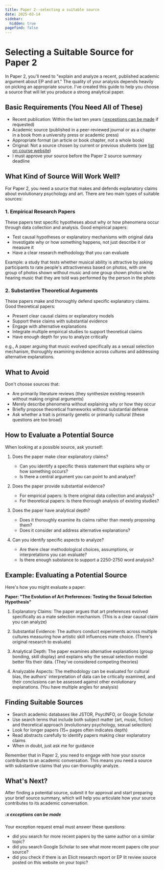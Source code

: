 ```yaml
---
title: Paper 2--selecting a suitable source
date: 2025-03-14
sidebar:
  hidden: true
pagefind: false
---
```


# Selecting a Suitable Source for Paper 2

In Paper 2, you'll need to "explain and analyze a recent, published academic argument about EP and art." The quality of your analysis depends heavily on picking an appropriate source. I've created this guide to help you choose a source that will let you produce a strong analytical paper.

## Basic Requirements (You Need All of These)

- Recent publication: Within the last ten years ([:exceptions can be made](#x-exceptions-can-be-made) if requested)
- Academic source (published in a peer-reviewed journal or as a chapter in a book from a university press or academic press)
- Appropriate format (an article or book chapter, not a whole book)
- Original: Not a source chosen by current or previous students (see [list on course website](/course-ntw2029/assignments/papers/p2-02-sources))
- I must approve your source before the Paper 2 source summary deadline

## What Kind of Source Will Work Well?

For Paper 2, you need a source that makes and defends explanatory claims about evolutionary psychology and art. There are two main types of suitable sources:

### 1. Empirical Research Papers

These papers test specific hypotheses about why or how phenomena occur through data collection and analysis. Good empirical papers:

- Test causal hypotheses or explanatory mechanisms with original data
- Investigate why or how something happens, not just describe it or measure it
- Have a clear research methodology that you can evaluate

Example: a study that tests whether musical ability is attractive by asking participants to rate people's attractiveness based on photos, with one group of photos shown without music and one group shown photos while hearing music that they are told was performed by the person in the photo

### 2. Substantive Theoretical Arguments

These papers make and thoroughly defend specific explanatory claims. Good theoretical papers:

- Present clear causal claims or explanatory models
- Support these claims with substantial evidence
- Engage with alternative explanations
- Integrate multiple empirical studies to support theoretical claims
- Have enough depth for you to analyze critically

e.g., A paper arguing that music evolved specifically as a sexual selection mechanism, thoroughly examining evidence across cultures and addressing alternative explanations.

## What to Avoid

Don't choose sources that:

- Are primarily literature reviews (they synthesize existing research without making original arguments)
- Merely describe phenomena without explaining why or how they occur
- Briefly propose theoretical frameworks without substantial defense
- Ask whether a trait is primarily genetic or primarily cultural (these questions are too broad)

## How to Evaluate a Potential Source

When looking at a possible source, ask yourself:

1. Does the paper make clear explanatory claims?
   - Can you identify a specific thesis statement that explains why or how something occurs?
   - Is there a central argument you can point to and analyze?

2. Does the paper provide substantial evidence?
   - For empirical papers: Is there original data collection and analysis?
   - For theoretical papers: Is there thorough analysis of existing studies?

3. Does the paper have analytical depth?
   - Does it thoroughly examine its claims rather than merely proposing them?
   - Does it consider and address alternative explanations?

4. Can you identify specific aspects to analyze?
   - Are there clear methodological choices, assumptions, or interpretations you can evaluate?
   - Is there enough substance to support a 2250-2750 word analysis?

## Example: Evaluating a Potential Source

Here's how you might evaluate a paper:

**Paper: "The Evolution of Art Preferences: Testing the Sexual Selection Hypothesis"**

1. Explanatory Claims: The paper argues that art preferences evolved specifically as a mate selection mechanism. (This is a clear causal claim you can analyze)

2. Substantial Evidence: The authors conduct experiments across multiple cultures measuring how artistic skill influences mate choice. (There's original research to evaluate)

3. Analytical Depth: The paper examines alternative explanations (group bonding, skill display) and explains why the sexual selection model better fits their data. (They've considered competing theories)

4. Analyzable Aspects: The methodology can be evaluated for cultural bias, the authors' interpretation of data can be critically examined, and their conclusions can be assessed against other evolutionary explanations. (You have multiple angles for analysis)

## Finding Suitable Sources

- Search academic databases like JSTOR, PsycINFO, or Google Scholar
- Use search terms that include both subject matter (art, music, fiction) and theoretical approach (evolutionary psychology, sexual selection)
- Look for longer papers (15+ pages often indicates depth)
- Read abstracts carefully to identify papers making clear explanatory claims
- When in doubt, just ask me for guidance

Remember that in Paper 2, you need to engage with how your source contributes to an academic conversation. This means you need a source with substantive claims that you can thoroughly analyze.

## What's Next?

After finding a potential source, submit it for approval and start preparing your brief source summary, which will help you articulate how your source contributes to its academic conversation.

##### :x exceptions can be made

Your exception request email must answer these questions:

- did you search for more recent papers by the same author on a similar topic?
- did you search Google Scholar to see what more recent papers cite your source?
- did you check if there is an Elicit research report or EP lit review source posted on this website on your topic?
